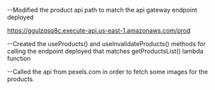 --Modified the product api path to match the api gateway endpoint deployed

https://ggulzqsq8c.execute-api.us-east-1.amazonaws.com/prod

--Created the useProducts() and useInvalidateProducts() methods for calling the endpoint deployed that matches getProductsList() lambda function

--Called the api from pexels.com in order to fetch some images for the products.

